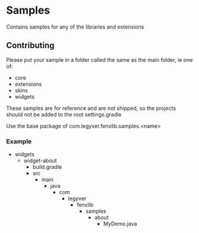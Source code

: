 # Samples
Contains samples for any of the libraries and extensions

## Contributing
Please put your sample in a folder called the same as the main folder, ie one of:
- core
- extensions
- skins
- widgets

These samples are for reference and are not shipped, so the projects should not be added to the root settings.gradle

Use the base package of com.legyver.fenxlib.samples.\<name>
### Example
- widgets
    - widget-about
        - build.gradle
        - src
            - main
                - java
                    - com
                        - legyver
                            - fenxlib
                                - samples
                                    - about
                                        - MyDemo.java
